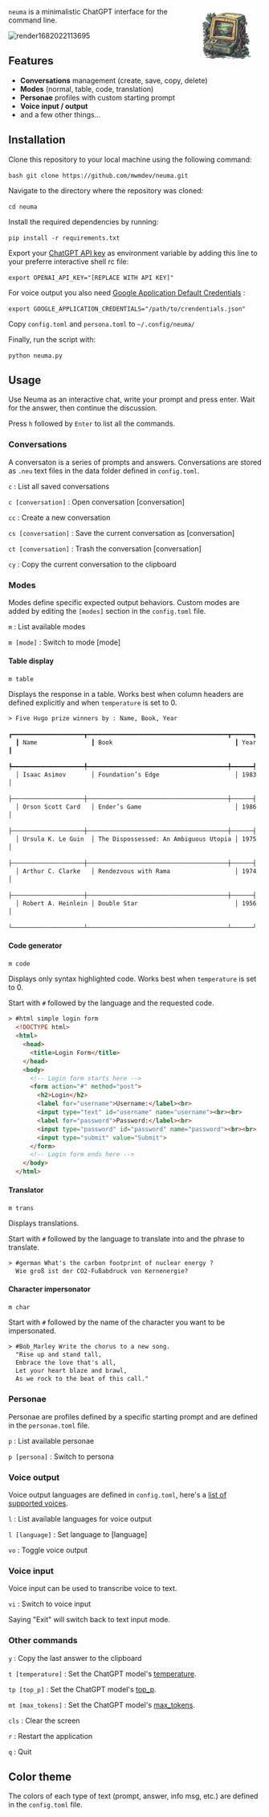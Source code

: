<img align="right" style="width:20%;max-width: 250px; margin: 20px;" title = "Ah0 M374KI45E" src = "public/neuma.png"/>

`neuma` is a minimalistic ChatGPT interface for the command line.

![render1682022113695](https://user-images.githubusercontent.com/31964517/233479690-81521ceb-2443-4a0e-ab1f-0b0b100a75db.gif)

## Features
- **Conversations** management (create, save, copy, delete)
- **Modes** (normal, table, code, translation)
- **Personae** profiles with custom starting prompt
- **Voice input / output**
- and a few other things...

## Installation

Clone this repository to your local machine using the following command:

```bash git clone https://github.com/mwmdev/neuma.git```

Navigate to the directory where the repository was cloned:

```cd neuma```

Install the required dependencies by running:

```pip install -r requirements.txt```

Export your [ChatGPT API key](https://platform.openai.com/account/api-keys) as environment variable by adding this line to your preferre interactive shell rc file:

```export OPENAI_API_KEY="[REPLACE WITH API KEY]"```

For voice output you also need [Google Application Default Credentials](https://cloud.google.com/docs/authentication/provide-credentials-adc) :

```export GOOGLE_APPLICATION_CREDENTIALS="/path/to/crendentials.json"```

Copy `config.toml` and `persona.toml` to `~/.config/neuma/`

Finally, run the script with:

```python neuma.py```

## Usage

Use Neuma as an interactive chat, write your prompt and press enter. Wait for the answer, then continue the discussion.

Press `h` followed by `Enter` to list all the commands.

### Conversations

A conversaton is a series of prompts and answers. Conversations are stored as `.neu` text files in the data folder defined in `config.toml`.

`c` : List all saved conversations

`c [conversation]` : Open conversation [conversation]

`cc` : Create a new conversation

`cs [conversation]` : Save the current conversation as [conversation]

`ct [conversation]` : Trash the conversation [conversation]

`cy` : Copy the current conversation to the clipboard

### Modes

Modes define specific expected output behaviors. Custom modes are added by editing the `[modes]` section in the `config.toml` file.

`m` : List available modes

`m [mode]` : Switch to mode [mode]

#### Table display

`m table`

Displays the response in a table. Works best when column headers are defined explicitly and when `temperature` is set to 0.

```
> Five Hugo prize winners by : Name, Book, Year
  ┏━━━━━━━━━━━━━━━━━━━━┳━━━━━━━━━━━━━━━━━━━━━━━━━━━━━━━━━━━━━━━┳━━━━━━┓
  ┃ Name               ┃ Book                                  ┃ Year ┃
  ┡━━━━━━━━━━━━━━━━━━━━╇━━━━━━━━━━━━━━━━━━━━━━━━━━━━━━━━━━━━━━━╇━━━━━━┩
  │ Isaac Asimov       │ Foundation’s Edge                     │ 1983 │
  ├────────────────────┼───────────────────────────────────────┼──────┤
  │ Orson Scott Card   │ Ender’s Game                          │ 1986 │
  ├────────────────────┼───────────────────────────────────────┼──────┤
  │ Ursula K. Le Guin  │ The Dispossessed: An Ambiguous Utopia │ 1975 │
  ├────────────────────┼───────────────────────────────────────┼──────┤
  │ Arthur C. Clarke   │ Rendezvous with Rama                  │ 1974 │
  ├────────────────────┼───────────────────────────────────────┼──────┤
  │ Robert A. Heinlein │ Double Star                           │ 1956 │
  └────────────────────┴───────────────────────────────────────┴──────┘
```

#### Code generator

`m code`

Displays only syntax highlighted code. Works best when `temperature` is set to 0.

Start with `#` followed by the language and the requested code.

```html
> #html simple login form
  <!DOCTYPE html>
  <html>
    <head>
      <title>Login Form</title>
    </head>
    <body>
      <!-- Login form starts here -->
      <form action="#" method="post">
        <h2>Login</h2>
        <label for="username">Username:</label><br>
        <input type="text" id="username" name="username"><br><br>
        <label for="password">Password:</label><br>
        <input type="password" id="password" name="password"><br><br>
        <input type="submit" value="Submit">
      </form>
      <!-- Login form ends here -->
    </body>
  </html>
```

#### Translator

`m trans`

Displays translations.

Start with `#` followed by the language to translate into and the phrase to translate.

```
> #german What's the carbon footprint of nuclear energy ?
  Wie groß ist der CO2-Fußabdruck von Kernenergie?
```

#### Character impersonator

`m char`

Start with `#` followed by the name of the character you want to be impersonated.

```
> #Bob_Marley Write the chorus to a new song.
  "Rise up and stand tall,
  Embrace the love that's all,
  Let your heart blaze and brawl,
  As we rock to the beat of this call."
```

### Personae

Personae are profiles defined by a specific starting prompt and are defined in the `personae.toml` file.

`p` : List available personae

`p [persona]` : Switch to persona

### Voice output

Voice output languages are defined in `config.toml`, here's a [list of supported voices](https://cloud.google.com/text-to-speech/docs/voices).

`l` : List available languages for voice output

`l [language]` : Set language to [language]

`vo` : Toggle voice output

### Voice input

Voice input can be used to transcribe voice to text.

`vi` :  Switch to voice input

Saying "Exit" will switch back to text input mode.

### Other commands

`y` : Copy the last answer to the clipboard

`t [temperature]` : Set the ChatGPT model's [temperature](https://platform.openai.com/docs/api-reference/completions/create#completions/create-temperature).

`tp [top_p]` : Set the ChatGPT model's [top_p](https://platform.openai.com/docs/api-reference/completions/create#completions/create-top_p).

`mt [max_tokens]` : Set the ChatGPT model's [max_tokens](https://platform.openai.com/docs/api-reference/completions/create#completions/create-max_tokens).

`cls` : Clear the screen

`r` : Restart the application

`q` : Quit


## Color theme

The colors of each type of text (prompt, answer, info msg, etc.) are defined in the `config.toml` file.
